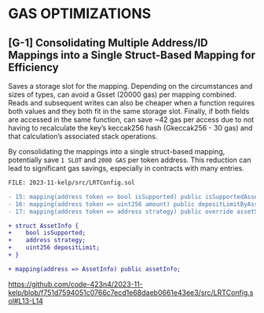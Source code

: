 # GAS OPTIMIZATIONS

##

## [G-1] Consolidating Multiple Address/ID Mappings into a Single Struct-Based Mapping for Efficiency

Saves a storage slot for the mapping. Depending on the circumstances and sizes of types, can avoid a Gsset (20000 gas) per mapping combined. Reads and subsequent writes can also be cheaper when a function requires both values and they both fit in the same storage slot. Finally, if both fields are accessed in the same function, can save ~42 gas per access due to not having to recalculate the key’s keccak256 hash (Gkeccak256 - 30 gas) and that calculation’s associated stack operations.

By consolidating the mappings into a single struct-based mapping, potentially save ``1 SLOT`` and ``2000 GAS``  per token address. This reduction can lead to significant gas savings, especially in contracts with many entries.

```diff
FILE: 2023-11-kelp/src/LRTConfig.sol

- 15: mapping(address token => bool isSupported) public isSupportedAsset;
- 16: mapping(address token => uint256 amount) public depositLimitByAsset;
- 17: mapping(address token => address strategy) public override assetStrategy;

+ struct AssetInfo {
+    bool isSupported;
+    address strategy;
+    uint256 depositLimit;
+ }

+ mapping(address => AssetInfo) public assetInfo;

```
https://github.com/code-423n4/2023-11-kelp/blob/f751d7594051c0766c7ecd1e68daeb0661e43ee3/src/LRTConfig.sol#L13-L14



